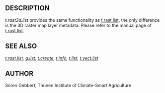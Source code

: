 <h2>DESCRIPTION</h2>

<em>t.rast3d.list</em> provides the same functionality as
<a href="t.rast.list.html">t.rast.list</a>, the only difference is the
3D raster map layer metadata. Please refer to the manual page of
<a href="t.rast.list.html">t.rast.list</a>.

<h2>SEE ALSO</h2>

<em>
<a href="t.rast.list.html">t.rast.list</a>,
<a href="g.list.html">g.list</a>,
<a href="t.create.html">t.create</a>,
<a href="t.info.html">t.info</a>,
<a href="t.list.html">t.list</a>,
<a href="t.vect.list.html">t.vect.list</a>
</em>

<h2>AUTHOR</h2>

S&ouml;ren Gebbert, Th&uuml;nen Institute of Climate-Smart Agriculture
